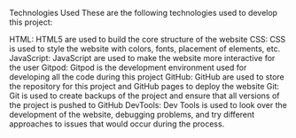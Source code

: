 Technologies Used
These are the following technologies used to develop this project:

HTML: HTML5 are used to build the core structure of the website
CSS: CSS is used to style the website with colors, fonts, placement of elements, etc.
JavaScript: JavaScript are used to make the website more interactive for the user
Gitpod: Gitpod is the development environment used for developing all the code during this project
GitHub: GitHub are used to store the repository for this project and GitHub pages to deploy the website
Git: Git is used to create backups of the project and ensure that all versions of the project is pushed to GitHub
DevTools: Dev Tools is used to look over the development of the website, debugging problems, and try different approaches to issues that would occur during the process.